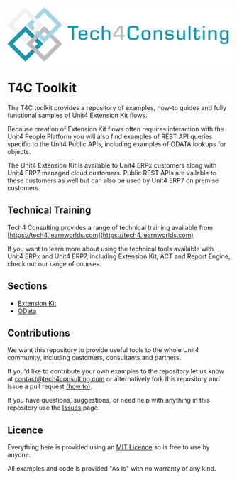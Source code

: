 ![Tech4Consulting](assets/Tech4.png)

# T4C Toolkit
The T4C toolkit provides a repository of examples, how-to guides and fully functional samples of Unit4 Extension Kit flows.

Because creation of Extension Kit flows often requires interaction with the Unit4 People Platform you will also find examples of REST API queries specific to the Unit4 Public APIs, including examples of ODATA lookups for objects.

The Unit4 Extension Kit is available to Unit4 ERPx customers along with Unit4 ERP7 managed cloud customers.  Public REST APIs are vailable to these customers as well but can also be used by Unit4 ERP7 on premise customers.

## Technical Training
Tech4 Consulting provides a range of technical training available from [https://tech4.learnworlds.com](https://tech4.learnworlds.com) 

If you want to learn more about using the technical tools available with Unit4 ERPx and Unit4 ERP7, including Extension Kit, ACT and Report Engine, check out our range of courses.

## Sections

- [Extension Kit](Extension%20Kit/)
- [OData](OData/)

## Contributions
We want this repository to provide useful tools to the whole Unit4 community, including customers, consultants and partners.

If you'd like to contribute your own examples to the repository let us know at [contact@tech4consulting.com](mailto:contact@tech4consulting.com) or alternatively fork this repository and issue a pull request [(how to)](https://www.dataschool.io/how-to-contribute-on-github/).  

If you have questions, suggestions, or need help with anything in this repository use the [Issues](https://github.com/Tech4Consulting/T4C-Toolkit/issues) page.

## Licence

Everything here is provided using an [MIT Licence](LICENSE) so is free to use by anyone.

All examples and code is provided "As Is" with no warranty of any kind.

